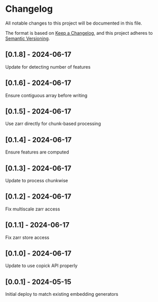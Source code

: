 # Changelog
All notable changes to this project will be documented in this file.

The format is based on [Keep a Changelog](https://keepachangelog.com/en/1.0.0/),
and this project adheres to [Semantic Versioning](https://semver.org/spec/v2.0.0.html).

## [0.1.8] - 2024-06-17
Update for detecting number of features

## [0.1.6] - 2024-06-17
Ensure contiguous array before writing

## [0.1.5] - 2024-06-17
Use zarr directly for chunk-based processing

## [0.1.4] - 2024-06-17
Ensure features are computed

## [0.1.3] - 2024-06-17
Update to process chunkwise

## [0.1.2] - 2024-06-17
Fix multiscale zarr access

## [0.1.1] - 2024-06-17
Fix zarr store access

## [0.1.0] - 2024-06-17
Update to use copick API properly

## [0.0.1] - 2024-05-15
Initial deploy to match existing embedding generators
